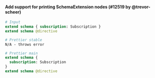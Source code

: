 #### Add support for printing SchemaExtension nodes (#12519 by @trevor-scheer)

<!-- prettier-ignore -->
```graphql
# Input
extend schema { subscription: Subscription }
extend schema @directive

# Prettier stable
N/A - throws error

# Prettier main
extend schema {
  subscription: Subscription
}
extend schema @directive
```

